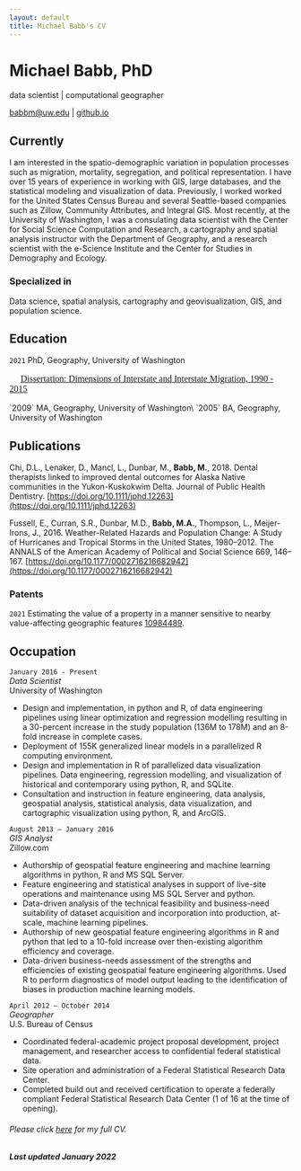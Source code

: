 ```yaml
---
layout: default
title: Michael Babb's CV
---
```


# Michael Babb, PhD
data scientist | computational geographer

<div id="webaddress">
<a href="babbm@uw.edu">babbm@uw.edu</a>
| <a href="https://mike-babb.github.io/">github.io</a>
</div>


## Currently

I am interested in the spatio-demographic variation in population processes such as migration, mortality, segregation, and political representation. I have over 15 years of experience in working with GIS, large databases, and the statistical modeling and visualization of data. Previously, I worked worked for the United States Census Bureau and several Seattle-based companies such as Zillow, Community Attributes, and Integral GIS. Most recently, at the University of Washington, I was a consulating data scientist with the Center for Social Science Computation and Research, a cartography and spatial analysis instructor with the Department of Geography, and a research scientist with the e-Science Institute and the Center for Studies in Demography and Ecology. 

### Specialized in

Data science, spatial analysis, cartography and geovisualization, GIS, and population science.

## Education

`2021` PhD, Geography, University of Washington
<p style = "font-family: Comic Sans MS; font-size:12pt">
&nbsp;&nbsp;&nbsp;&nbsp; <a href="diss">Dissertation: Dimensions of Interstate and Interstate Migration, 1990 - 2015</a>
</p>
`2009` MA, Geography, University of Washington\
`2005` BA, Geography, University of Washington

## Publications

Chi, D.L., Lenaker, D., Mancl, L., Dunbar, M., __Babb, M.__, 2018. Dental therapists linked to improved dental outcomes for Alaska Native communities in the Yukon-Kuskokwim Delta. Journal of Public Health Dentistry. [https://doi.org/10.1111/jphd.12263](https://doi.org/10.1111/jphd.12263)

Fussell, E., Curran, S.R., Dunbar, M.D., __Babb, M.A.__, Thompson, L., Meijer-Irons, J., 2016. Weather-Related Hazards and Population Change: A Study of Hurricanes and Tropical Storms in the United States, 1980–2012. The ANNALS of the American Academy of Political and Social Science 669, 146–167. [https://doi.org/10.1177/0002716216682942](https://doi.org/10.1177/0002716216682942)

### Patents
`2021`
Estimating the value of a property in a manner sensitive to nearby value-affecting geographic features [10984489](http://patft1.uspto.gov/netacgi/nph-Parser?patentnumber=10984489).

## Occupation

`January 2016 - Present`\
_Data Scientist_\
University of Washington
- Design and implementation, in python and R, of data engineering pipelines using linear optimization and regression modelling resulting in a 30-percent increase in the study population (136M to 178M) and an 8-fold increase in complete cases.
- Deployment of 155K generalized linear models in a parallelized R computing environment.
- Design and implementation in R of parallelized data visualization pipelines.
Data engineering, regression modelling, and visualization of historical and contemporary using python, R, and SQLite.
- Consultation and instruction in feature engineering, data analysis, geospatial analysis, statistical analysis, data visualization, and cartographic visualization using python, R, and ArcGIS.

`August 2013 – January 2016`\
_GIS Analyst_\
Zillow.com
- Authorship of geospatial feature engineering and machine learning algorithms in python, R and MS SQL Server.
- Feature engineering and statistical analyses in support of live-site operations and maintenance using MS SQL Server and python.
- Data-driven analysis of the technical feasibility and business-need suitability of dataset acquisition and incorporation into production, at-scale, machine learning pipelines.
- Authorship of new geospatial feature engineering algorithms in R and python that led to a 10-fold increase over then-existing algorithm efficiency and coverage.
- Data-driven business-needs assessment of the strengths and efficiencies of existing geospatial feature engineering algorithms.
Used R to perform diagnostics of model output leading to the identification of biases in production machine learning models.

`April 2012 – October 2014`\
_Geographer_\
U.S. Bureau of Census
- Coordinated federal-academic project proposal development, project management, and researcher access to confidential federal statistical data.
- Site operation and administration of a Federal Statistical Research Data Center.
- Completed build out and received certification to operate a federally compliant Federal Statistical Research Data Center (1 of 16 at the time of opening).

###### Please click [here](full_cv) for my full CV.
##### Last updated January 2022

<!-- ### Footer
Last updated: January 2022 -->

